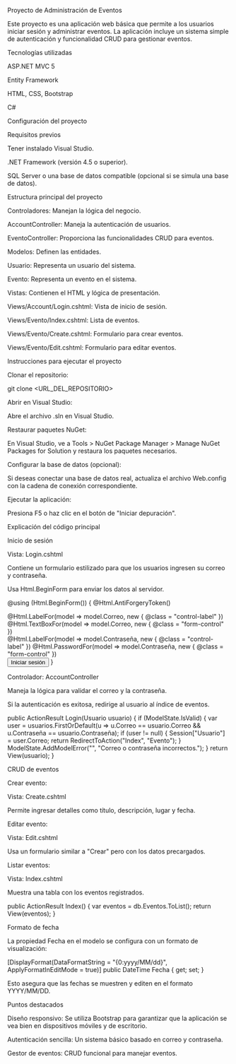 Proyecto de Administración de Eventos

Este proyecto es una aplicación web básica que permite a los usuarios iniciar sesión y administrar eventos. La aplicación incluye un sistema simple de autenticación y funcionalidad CRUD para gestionar eventos.

Tecnologías utilizadas

ASP.NET MVC 5

Entity Framework

HTML, CSS, Bootstrap

C#

Configuración del proyecto

Requisitos previos

Tener instalado Visual Studio.

.NET Framework (versión 4.5 o superior).

SQL Server o una base de datos compatible (opcional si se simula una base de datos).

Estructura principal del proyecto

Controladores: Manejan la lógica del negocio.

AccountController: Maneja la autenticación de usuarios.

EventoController: Proporciona las funcionalidades CRUD para eventos.

Modelos: Definen las entidades.

Usuario: Representa un usuario del sistema.

Evento: Representa un evento en el sistema.

Vistas: Contienen el HTML y lógica de presentación.

Views/Account/Login.cshtml: Vista de inicio de sesión.

Views/Evento/Index.cshtml: Lista de eventos.

Views/Evento/Create.cshtml: Formulario para crear eventos.

Views/Evento/Edit.cshtml: Formulario para editar eventos.

Instrucciones para ejecutar el proyecto

Clonar el repositorio:

git clone <URL_DEL_REPOSITORIO>

Abrir en Visual Studio:

Abre el archivo .sln en Visual Studio.

Restaurar paquetes NuGet:

En Visual Studio, ve a Tools > NuGet Package Manager > Manage NuGet Packages for Solution y restaura los paquetes necesarios.

Configurar la base de datos (opcional):

Si deseas conectar una base de datos real, actualiza el archivo Web.config con la cadena de conexión correspondiente.

Ejecutar la aplicación:

Presiona F5 o haz clic en el botón de "Iniciar depuración".

Explicación del código principal

Inicio de sesión

Vista: Login.cshtml

Contiene un formulario estilizado para que los usuarios ingresen su correo y contraseña.

Usa Html.BeginForm para enviar los datos al servidor.

@using (Html.BeginForm()) {
    @Html.AntiForgeryToken()
    <div class="form-group">
        @Html.LabelFor(model => model.Correo, new { @class = "control-label" })
        @Html.TextBoxFor(model => model.Correo, new { @class = "form-control" })
    </div>
    <div class="form-group">
        @Html.LabelFor(model => model.Contraseña, new { @class = "control-label" })
        @Html.PasswordFor(model => model.Contraseña, new { @class = "form-control" })
    </div>
    <button type="submit" class="btn btn-primary">Iniciar sesión</button>
}

Controlador: AccountController

Maneja la lógica para validar el correo y la contraseña.

Si la autenticación es exitosa, redirige al usuario al índice de eventos.

public ActionResult Login(Usuario usuario) {
    if (ModelState.IsValid) {
        var user = usuarios.FirstOrDefault(u => u.Correo == usuario.Correo && u.Contraseña == usuario.Contraseña);
        if (user != null) {
            Session["Usuario"] = user.Correo;
            return RedirectToAction("Index", "Evento");
        }
        ModelState.AddModelError("", "Correo o contraseña incorrectos.");
    }
    return View(usuario);
}

CRUD de eventos

Crear evento:

Vista: Create.cshtml

Permite ingresar detalles como título, descripción, lugar y fecha.

Editar evento:

Vista: Edit.cshtml

Usa un formulario similar a "Crear" pero con los datos precargados.

Listar eventos:

Vista: Index.cshtml

Muestra una tabla con los eventos registrados.

public ActionResult Index() {
    var eventos = db.Eventos.ToList();
    return View(eventos);
}

Formato de fecha

La propiedad Fecha en el modelo se configura con un formato de visualización:

[DisplayFormat(DataFormatString = "{0:yyyy/MM/dd}", ApplyFormatInEditMode = true)]
public DateTime Fecha { get; set; }

Esto asegura que las fechas se muestren y editen en el formato YYYY/MM/DD.

Puntos destacados

Diseño responsivo: Se utiliza Bootstrap para garantizar que la aplicación se vea bien en dispositivos móviles y de escritorio.

Autenticación sencilla: Un sistema básico basado en correo y contraseña.

Gestor de eventos: CRUD funcional para manejar eventos.
